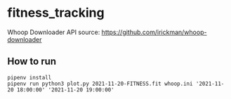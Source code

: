 # fitness_tracking

Whoop Downloader API source: https://github.com/irickman/whoop-downloader


## How to run
```
pipenv install
pipenv run python3 plot.py 2021-11-20-FITNESS.fit whoop.ini '2021-11-20 18:00:00' '2021-11-20 19:00:00'
```
